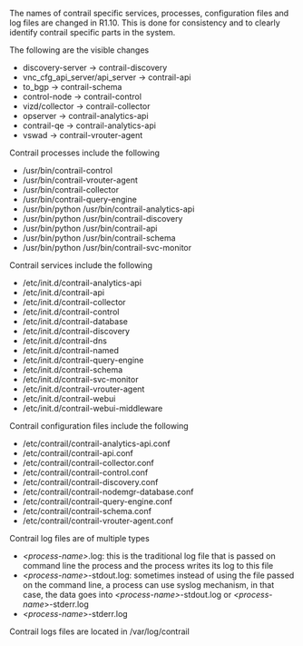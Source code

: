 The names of contrail specific services, processes, configuration files and log files are changed in R1.10.
This is done for consistency and to clearly identify contrail specific parts in the system.

The following are the visible changes
* discovery-server -> contrail-discovery
* vnc_cfg_api_server/api_server -> contrail-api
* to_bgp -> contrail-schema
* control-node -> contrail-control
* vizd/collector -> contrail-collector
* opserver -> contrail-analytics-api
* contrail-qe -> contrail-analytics-api
* vswad -> contrail-vrouter-agent

Contrail processes include the following
* /usr/bin/contrail-control
* /usr/bin/contrail-vrouter-agent
* /usr/bin/contrail-collector
* /usr/bin/contrail-query-engine
* /usr/bin/python /usr/bin/contrail-analytics-api
* /usr/bin/python /usr/bin/contrail-discovery
* /usr/bin/python /usr/bin/contrail-api
* /usr/bin/python /usr/bin/contrail-schema
* /usr/bin/python /usr/bin/contrail-svc-monitor

Contrail services include the following
* /etc/init.d/contrail-analytics-api
* /etc/init.d/contrail-api
* /etc/init.d/contrail-collector
* /etc/init.d/contrail-control
* /etc/init.d/contrail-database
* /etc/init.d/contrail-discovery
* /etc/init.d/contrail-dns
* /etc/init.d/contrail-named
* /etc/init.d/contrail-query-engine
* /etc/init.d/contrail-schema
* /etc/init.d/contrail-svc-monitor
* /etc/init.d/contrail-vrouter-agent
* /etc/init.d/contrail-webui
* /etc/init.d/contrail-webui-middleware


Contrail configuration files include the following
* /etc/contrail/contrail-analytics-api.conf
* /etc/contrail/contrail-api.conf
* /etc/contrail/contrail-collector.conf
* /etc/contrail/contrail-control.conf
* /etc/contrail/contrail-discovery.conf
* /etc/contrail/contrail-nodemgr-database.conf
* /etc/contrail/contrail-query-engine.conf
* /etc/contrail/contrail-schema.conf
* /etc/contrail/contrail-vrouter-agent.conf

Contrail log files are of multiple types
* _\<process-name\>_.log: this is the traditional log file that is passed on command line the process and the process writes its log to this file
* _\<process-name\>_-stdout.log: sometimes instead of using the file passed on the command line, a process can use syslog mechanism, in that case, the data goes into _\<process-name\>_-stdout.log or _\<process-name_\>-stderr.log
* _\<process-name_\>-stderr.log

Contrail logs files are located in /var/log/contrail